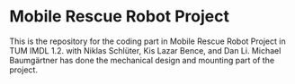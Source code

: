 # Mobile Rescue Robot Project
 This is the repository for the coding part in Mobile Rescue Robot Project in TUM IMDL 1.2. with Niklas Schlüter, Kis Lazar Bence, and Dan Li. Michael Baumgärtner has done the mechanical design and mounting part of the project.
